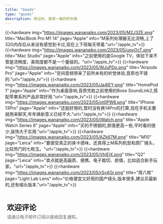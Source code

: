 ```yaml
---
title: "Goods"
type: "goods"
description: 用过的，值得一推的好东西
---
```


{{<hardware img="https://images.wananaiko.com/2023/05/M2J3ZE.png" title="MacBook Pro M1 14" jiage="Apple" info="M系列处理器无比流畅,上了32G内存后从来没有感觉到卡过,现在上下班每天带着."url="/apple_tv">}}
{{<hardware img="https://images.wananaiko.com/2023/05/uovOcT.png" title="Mac Studio" jiage="Apple" info="之前使用的是Google TV，体验下来不管是流畅度、美观度都不是一个量级的。"url="/apple_tv">}}
{{<hardware img="https://images.wananaiko.com/2023/05/WJuPDo.png" title="Airpods Pro" jiage="Apple" info="空间音频带来了前所未有的听觉体验,音质也不错的."url="/apple_tv">}}
{{<hardware img="https://images.wananaiko.com/2023/05/Ja4IEY.png" title="HomePod 1" jiage="Apple" info="作为桌面音响,音质完胜之前使用的Bose SoundLink2,搭配苹果系列产品非常好用."url="/apple_tv">}}
{{<hardware img="https://images.wananaiko.com/2023/05/ot0PW6.png" title="iPhone 13Pro" jiage="Apple" info="还挺好用的,暂时没有换14Pro的打算,现在手机主要就用来聊天,年年焕新意义已经不大."url="/apple_tv">}}
{{<hardware img="https://images.wananaiko.com/2023/05/iWatch.png" title="Apple Watch Series 8" jiage="Apple" info="买的不锈钢的,颜值更高一些,平时看的很少,装饰大于实用."url="/apple_tv">}}
{{<hardware img="https://images.wananaiko.com/2023/05/AZk67M.png" title="M10" jiage="Leica" info="要感受真正的徕卡德味，还真得上M系列机型和原厂镜头，比较热门的七枚玉。"url="/apple_tv">}}
{{<hardware img="https://images.wananaiko.com/2023/05/VhjEjX.png" title="Q2" jiage="Leica" info="卖点就是高画质、便携、电子裁切、颜值，比如适合新手玩家。"url="/apple_tv">}}
{{<hardware img="https://images.wananaiko.com/2023/05/rSy4Gr.png" title="周八枚" jiage="Light Lab Lens" info="价格便宜又好用的国产镜头,版本很多,建议买最新的,还有缩头版本."url="/apple_tv">}}

  <style>
    .comment-title {
      font-size: 24px;
      font-weight: bold;
      padding: 32px 6px 0px 6px;
    }
    .comment-description {
      font-size: 14px;
      color: #666;
      padding: 4px 16px 16px 6px;
    }
    p.root__copyright {
      display: none;
    }
  </style>

  <div class="comment-title">欢迎评论</div>
  <div class="comment-description">请通过电子邮件订阅以接收回复通知。</div>
  <div id="remark42"></div>

  <script>
    var remark_config = {
      host: "https://remark42.wananaiko.com",
      site_id: "wananaiko",
      locale: "zh",
      page_title: "Comments",
      theme: "auto",
    };
    (function (c) {
      /* 支持适配主题切换 */
      if (localStorage.getItem("pref-theme") === "dark") {
        remark_config.theme = "dark";
      } else if (localStorage.getItem("pref-theme") === "light") {
        remark_config.theme = "light";
      }
      /* 添加 remark42 评论控件 */
      for (var i = 0; i < c.length; i++) {
        var d = document,
          s = d.createElement("script");
        s.src = remark_config.host + "/web/" + c[i] + ".js";
        s.defer = true;
        (d.head || d.body).appendChild(s);
      }
    })(remark_config.components || ["embed"]);
  </script>
  <script>
    !(function (e, n) {
      for (var o = 0; o < e.length; o++) {
        var r = n.createElement("script"),
          c = ".js",
          d = n.head || n.body;
        "noModule" in r ? ((r.type = "module"), (c = ".mjs")) : (r.async = !0),
          (r.defer = !0),
          (r.src = remark_config.host + "/web/" + e[o] + c),
          d.appendChild(r);
      }
    })(remark_config.components || ["embed"], document);
  </script>
